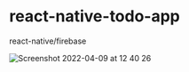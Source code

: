 # react-native-todo-app
react-native/firebase

![Screenshot 2022-04-09 at 12 40 26](https://user-images.githubusercontent.com/42678580/162566420-b0a3761c-570c-4c0d-8741-cbd8665b92fa.png)
